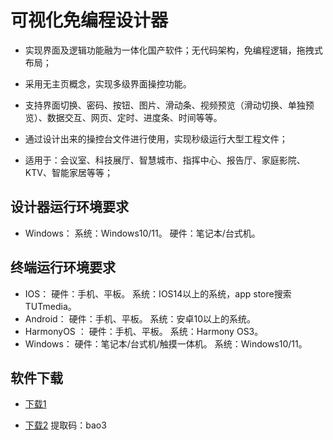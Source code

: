 # 可视化免编程设计器

- 实现界面及逻辑功能融为一体化国产软件；无代码架构，免编程逻辑，拖拽式布局；

- 采用无主页概念，实现多级界面操控功能。 

- 支持界面切换、密码、按钮、图片、滑动条、视频预览（滑动切换、单独预览）、数据交互、网页、定时、进度条、时间等等。 

- 通过设计出来的操控台文件进行使用，实现秒级运行大型工程文件； 

- 适用于：会议室、科技展厅、智慧城市、指挥中心、报告厅、家庭影院、KTV、智能家居等等；

## 设计器运行环境要求

- Windows：
系统：Windows10/11。
硬件：笔记本/台式机。 

## 终端运行环境要求




- IOS：
 硬件：手机、平板。
 系统：IOS14以上的系统，app store搜索 TUTmedia。
- Android：
硬件：手机、平板。
系统：安卓10以上的系统。
- HarmonyOS ：
硬件：手机、平板。
系统：Harmony OS3。
- Windows：
硬件：笔记本/台式机/触摸一体机。
系统：Windows10/11。

## 软件下载

- [下载1](https://gitee.com/kongyq/vgdbin/tree/master)  
  
- [下载2](https://pan.baidu.com/s/1PrvowplV-YcKwK29Bd0UIg)
提取码：bao3

